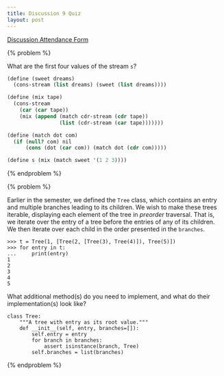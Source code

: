 ```yaml
---
title: Discussion 9 Quiz
layout: post
---
```


[Discussion Attendance Form](http://goo.gl/forms/lbpnbUxksv)

{% problem %}

What are the first four values of the stream `s`?

```scheme
(define (sweet dreams)
  (cons-stream (list dreams) (sweet (list dreams))))

(define (mix tape)
  (cons-stream
    (car (car tape))
    (mix (append (match cdr-stream (cdr tape))
                 (list (cdr-stream (car tape)))))))

(define (match dot com)
  (if (null? com) nil
      (cons (dot (car com)) (match dot (cdr com)))))

(define s (mix (match sweet '(1 2 3))))
```

<!-- {% solution %}
The key here is to think about the purpose of `sweet` and `match`:

`sweet`: This returns a stream of lists, with each next element enclosed in one more set of parentheses.

`match`: This is basically the `map` procedure in disguise. We're taking the procedure `dot` and applying it to every element in the list `com`.

`mix`: Takes a list of streams `tape` as input. It pulls the first element from the first stream, then moves the first stream to the end of the list. Finally, it moves every stream in the list forward

Deciphering the final line, we first look at the innermost expression:

```scheme
(match sweet '(1 2 3))
```

Here, we're just mapping the procedure `sweet` over the list `(1 2 3)`. This gives us back a list of three infinite streams - here's the first one:

```scheme
[0]: (1)
[1]: ((1))
[2]: (((1)))
[3]: ((((1))))
...
```

The other two streams look the same, but with the numbers `2` and `3` instead.

```scheme
(((1) . #[delayed]) ((2) . #[delayed]) ((3) . #[delayed]))
```

So far so good! Now that we know what `mix` does, we can apply it to this list of streams to get the first four elements of our new stream `s`:

```scheme
[0]: (1)
[1]: ((2))
[2]: (((3)))
[3]: ((((1))))
...
```
{% endsolution %} -->
{% endproblem %}


{% problem %}

Earlier in the semester, we defined the `Tree` class, which contains an entry and multiple branches leading to its children. We wish to make these trees iterable, displaying each element of the tree in _preorder_ traversal. That is, we iterate over the entry of a tree before the entries of any of its children. We then iterate over each child in the order presented in the `branches`.

```python3
>>> t = Tree(1, [Tree(2, [Tree(3), Tree(4)]), Tree(5)])
>>> for entry in t:
...     print(entry)
1
2
3
4
5
```

What additional method(s) do you need to implement, and what do their implementation(s) look like?

```python3
class Tree:
    """A tree with entry as its root value."""
    def __init__(self, entry, branches=[]):
        self.entry = entry
        for branch in branches:
            assert isinstance(branch, Tree)
        self.branches = list(branches)
```

<!-- {% solution %}
The simplest way to accomplish this is to use a generator in the `__iter__` method.

```python3
def __iter__(self):
    yield self.entry
    for branch in self.branches:
        yield from branch
```
{% endsolution %} -->
{% endproblem %}